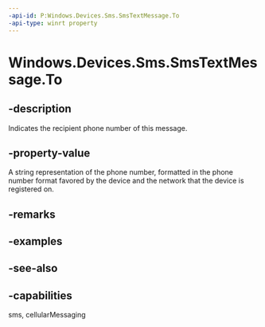 ----api-id: P:Windows.Devices.Sms.SmsTextMessage.To
-api-type: winrt property
---<!-- Property syntaxpublic string To { get;  set; }--># Windows.Devices.Sms.SmsTextMessage.To## -descriptionIndicates the recipient phone number of this message.## -property-valueA string representation of the phone number, formatted in the phone number format favored by the device and the network that the device is registered on.## -remarks## -examples## -see-also## -capabilitiessms, cellularMessaging